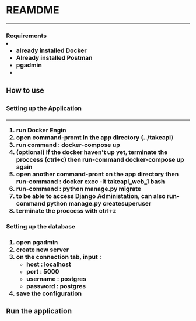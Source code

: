 <h1>REAMDME</h1>
<hr>
<h3>Requirements<li>
  <ul>
    <li>already installed Docker</li>
    <li>Already installed Postman</li>
    <li>pgadmin<li>
  </ul>
<h3>How to use<h3>
<h4>Setting up the Application<h4>
<hr>
<ol>
  <li>run Docker Engin</li>
  <li>open command-promt in the app directory (../takeapi)</li>
  <li>run command : docker-compose up</li>
  <li>(optional) If the docker haven't up yet, terminate the proccess (ctrl+c) then run-command docker-compose up again</li>
  <li>open another command-pront on the app directory then run-command : docker exec -it takeapi_web_1 bash</li>
  <li>run-command : python manage.py migrate </li>
  <li>to be able to access Django Administation, can also run-command python manage.py createsuperuser</li>
  <li>terminate the proccess with ctrl+z</li>
</ol>
    
<h4>Setting up the database<h4>
 <ol>
    <li>open pgadmin</li>
    <li>create new server</li>
    <li>on the connection tab, input :
      <ul>
        <li>host : localhost</li>
        <li>port : 5000</li>
        <li>username : postgres</li>
        <li>password : postgres</li>
      </ul>
      <li>save the configuration</li>
 </ol>
  
  <h3>Run the application<h3>


  
